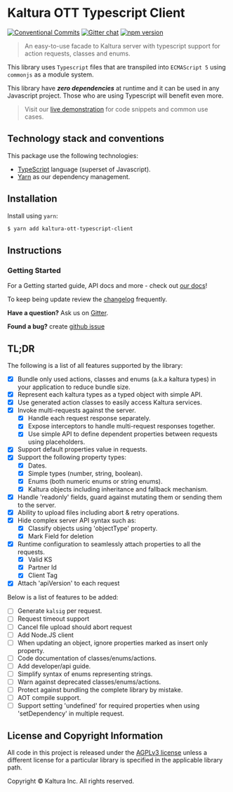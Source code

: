 # Kaltura OTT Typescript Client 

[![Conventional Commits](https://img.shields.io/badge/Conventional%20Commits-1.0.0-yellow.svg)](https://conventionalcommits.org) [![Gitter chat](https://badges.gitter.im/kaltura-ng/kaltura-ng.png)](https://gitter.im/kaltura-ng/kaltura-ng) [![npm version](https://badge.fury.io/js/kaltura-ott-typescript-client.svg)](https://badge.fury.io/js/kaltura-ott-typescript-client) 
 
> An easy-to-use facade to Kaltura server with typescript support for action requests, classes and enums.
 
This library uses `Typescript` files that are transpiled  into `ECMAScript 5` using `commonjs` as a module system. 

This library have **_zero dependencies_** at runtime and it can be used in any Javascript project. Those who are using Typescript will benefit even more.
 
 >Visit our [live demonstration](https://goo.gl/c02JX2) for code snippets and common use cases.
 
 ## Technology stack and conventions
 This package use the following technologies:
 * [TypeScript](http://www.typescriptlang.org/) language (superset of Javascript).
 * [Yarn](https://yarnpkg.com/en/) as our dependency management.
 
## Installation
 
Install using `yarn`:
```bash
$ yarn add kaltura-ott-typescript-client
```


 
## Instructions
 
### Getting Started
For a Getting started guide, API docs and more - check out [our docs](docs/getting-started.md)!
  
To keep being update review the [changelog](CHANGELOG.md) frequently.
 
 **Have a question?** Ask us on [Gitter](https://gitter.im/kaltura-ng/kaltura-ng).
 
 **Found a bug?** create [github issue](https://github.com/kaltura/KalturaGeneratedAPIClientsTypescript/issues)
 

 
## TL;DR
The following is a list of all features supported by the library:
 
- [x] Bundle only used actions, classes and enums (a.k.a kaltura types) in your application to reduce bundle size.
- [x] Represent each kaltura types as a typed object with simple API.
- [x] Use generated action classes to easily access Kaltura services.
- [x] Invoke multi-requests against the server.
  - [x] Handle each request response separately.
  - [x] Expose interceptors to handle multi-request responses together.
  - [x] Use simple API to define dependent properties between requests using placeholders.
- [x] Support default properties value in requests.
- [x] Support the following property types:
   - [x] Dates.
   - [x] Simple types (number, string, boolean).  
   - [x] Enums (both numeric enums or string enums).
   - [x] Kaltura objects including inheritance and fallback mechanism.
- [x] Handle 'readonly' fields, guard against mutating them or sending them to the server.
- [x] Ability to upload files including abort & retry operations.
- [x] Hide complex server API syntax such as:
   - [x] Classify objects using 'objectType' property.
   - [x] Mark Field for deletion
- [x] Runtime configuration to seamlessly attach properties to all the requests.
   - [x] Valid KS
   - [x] Partner Id
   - [x] Client Tag
- [x] Attach 'apiVersion' to each request
 
 Below is a list of features to be added:
- [ ] Generate `kalsig` per request.
- [ ] Request timeout support
- [ ] Cancel file upload should abort request
- [ ] Add Node.JS client 
- [ ] When updating an object, ignore properties marked as insert only property.
- [ ] Code documentation of classes/enums/actions.
- [ ] Add developer/api guide. 
- [ ] Simplify syntax of enums representing strings.
- [ ] Warn against deprecated classes/enums/actions.
- [ ] Protect against bundling the complete library by mistake.
- [ ] AOT compile support.
- [ ] Support setting 'undefined' for required properties when using 'setDependency' in multiple request.
 
## License and Copyright Information
All code in this project is released under the [AGPLv3 license](http://www.gnu.org/licenses/agpl-3.0.html) unless a different license for a particular library is specified in the applicable library path.
 
Copyright © Kaltura Inc. All rights reserved.
 